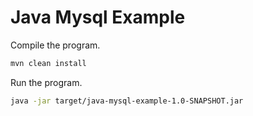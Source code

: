 # Java Mysql Example

Compile the program.

```sh
mvn clean install
```

Run the program.

```sh
java -jar target/java-mysql-example-1.0-SNAPSHOT.jar
```
